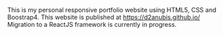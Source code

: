  This is my personal responsive portfolio website using HTML5, CSS and Boostrap4.
 This website is published at <a href="https://d2anubis.github.io/">https://d2anubis.github.io/</a>
 Migration to a ReactJS framework is currently in progress.
